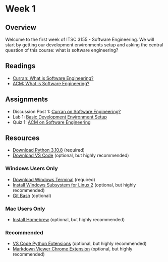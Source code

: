 # Week 1

## Overview

Welcome to the first week of ITSC 3155 - Software Engineering. We will start by getting our development environments setup and asking the central question of this course: what is software engineering?

## Readings

- [Curran: What is Software Engineering?](https://ubiquity.acm.org/article.cfm?id=763745)
- [ACM: What is Software Engineering?](./readings/acmArticleSegment.md)

## Assignments

- Discussion Post 1: [Curran on Software Engineering?](./discussionPost1)
- Lab 1: [Basic Development Environment Setup](./lab1)
- Quiz 1: [ACM on Software Engineering](./readingQuiz1)

## Resources

- [Download Python 3.10.8](https://www.python.org/downloads/release/python-3108/) (required)
- [Download VS Code](https://code.visualstudio.com/) (optional, but highly recommended)

### Windows Users Only

- [Download Windows Terminal](https://www.microsoft.com/en-us/p/windows-terminal/9n0dx20hk701?activetab=pivot:overviewtab) (required)
- [Install Windows Subsystem for Linux 2](https://docs.microsoft.com/en-us/windows/wsl/install-win10) (optional, but highly recommended)
- [Git Bash](https://git-scm.com/downloads) (optional)

### Mac Users Only

- [Install Homebrew](https://brew.sh/) (optional, but highly recommended)

### Recommended

- [VS Code Python Extensions](https://marketplace.visualstudio.com/items?itemName=ms-python.python) (optional, but highly recommended)
- [Markdown Viewer Chrome Extension](https://chrome.google.com/webstore/detail/markdown-viewer/ckkdlimhmcjmikdlpkmbgfkaikojcbjk?hl=en) (optional, but highly recommended)
